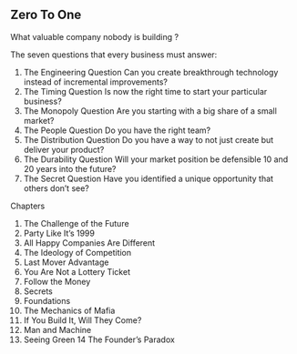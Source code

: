 ## Zero To One

What valuable company nobody is building ?

The seven questions that every business must answer: 
1. The Engineering Question Can you create breakthrough technology instead of incremental improvements? 
2. The Timing Question Is now the right time to start your particular business? 
3. The Monopoly Question Are you starting with a big share of a small market? 
4. The People Question Do you have the right team? 
5. The Distribution Question Do you have a way to not just create but deliver your product?
6. The Durability Question Will your market position be defensible 10 and 20 years into the future?
7. The Secret Question Have you identified a unique opportunity that others don’t see?

Chapters
1. The Challenge of the Future 
2. Party Like It’s 1999 
3. All Happy Companies Are Different 
4. The Ideology of Competition 
5. Last Mover Advantage
6. You Are Not a Lottery Ticket 
7. Follow the Money 
8. Secrets 
9. Foundations 
10. The Mechanics of Mafia 
11. If You Build It, Will They Come? 
12. Man and Machine 
13. Seeing Green 14 The Founder’s Paradox
